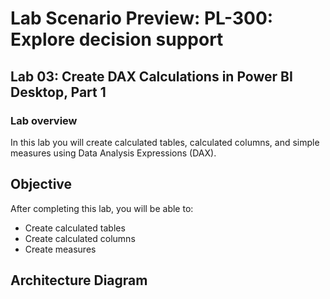 # Lab Scenario Preview: PL-300: Explore decision support

## Lab 03: Create DAX Calculations in Power BI Desktop, Part 1

### Lab overview

In this lab you will create calculated tables, calculated columns, and simple measures using Data Analysis Expressions (DAX). 

## Objective
  
After completing this lab, you will be able to: 

- Create calculated tables
- Create calculated columns
- Create measures

## Architecture Diagram

